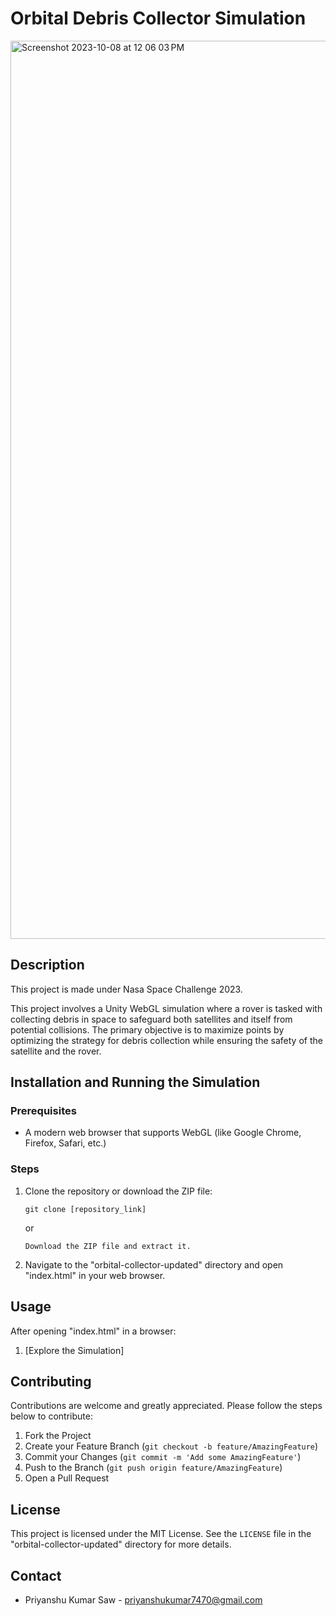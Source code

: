 
# Orbital Debris Collector Simulation
<img width="1437" alt="Screenshot 2023-10-08 at 12 06 03 PM" src="https://github.com/Priyanshu6268/Victorious_NSAC_2023/assets/101616959/bebd4011-2e9e-4637-91b4-db0c2801c789">

## Description
This project is made under Nasa Space Challenge 2023.

This project involves a Unity WebGL simulation where a rover is tasked with collecting debris in space to safeguard both satellites and itself from potential collisions. The primary objective is to maximize points by optimizing the strategy for debris collection while ensuring the safety of the satellite and the rover. 

## Installation and Running the Simulation

### Prerequisites

- A modern web browser that supports WebGL (like Google Chrome, Firefox, Safari, etc.)

### Steps

1. Clone the repository or download the ZIP file:
   ```
   git clone [repository_link]
   ```
   or
   ```
   Download the ZIP file and extract it.
   ```
   
2. Navigate to the "orbital-collector-updated" directory and open "index.html" in your web browser.

## Usage

After opening "index.html" in a browser:
1. [Explore the Simulation]

## Contributing

Contributions are welcome and greatly appreciated. Please follow the steps below to contribute:

1. Fork the Project
2. Create your Feature Branch (`git checkout -b feature/AmazingFeature`)
3. Commit your Changes (`git commit -m 'Add some AmazingFeature'`)
4. Push to the Branch (`git push origin feature/AmazingFeature`)
5. Open a Pull Request

## License

This project is licensed under the MIT License. See the `LICENSE` file in the "orbital-collector-updated" directory for more details.

## Contact

- Priyanshu Kumar Saw - [priyanshukumar7470@gmail.com](mailto:priyanshukumar7470@gmail.com)


